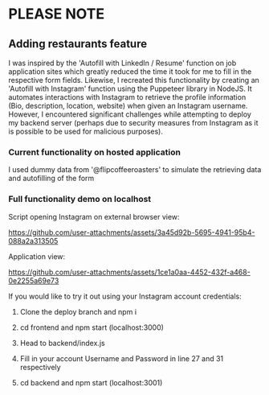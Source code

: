 # PLEASE NOTE
## Adding restaurants feature
I was inspired by the 'Autofill with LinkedIn / Resume' function on job application sites which greatly reduced the time it took for me to fill in the respective form fields. Likewise, I recreated this functionality by creating an 'Autofill with Instagram' function using the Puppeteer library in NodeJS. It automates interactions with Instagram to retrieve the profile information (Bio, description, location, website) when given an Instagram username. However, I encountered significant challenges while attempting to deploy my backend server (perhaps due to security measures from Instagram as it is possible to be used for malicious purposes).

### Current functionality on hosted application
I used dummy data from '@flipcoffeeroasters' to simulate the retrieving data and autofilling of the form

### Full functionality demo on localhost

Script opening Instagram on external browser view:

https://github.com/user-attachments/assets/3a45d92b-5695-4941-95b4-088a2a313505

Application view:

https://github.com/user-attachments/assets/1ce1a0aa-4452-432f-a468-0e2255a69e73


If you would like to try it out using your Instagram account credentials:
1. Clone the deploy branch and npm i
2. cd frontend and npm start (localhost:3000)

3. Head to backend/index.js 
4. Fill in your account Username and Password in line 27 and 31 respectively
5. cd backend and npm start (localhost:3001)

